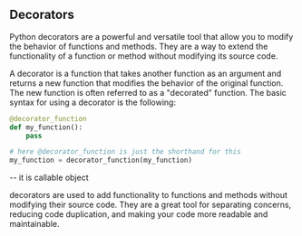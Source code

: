 ## Decorators
Python decorators are a powerful and versatile tool that allow you to modify the behavior of functions and methods. They are a way to extend the functionality of a function or method without modifying its source code.

A decorator is a function that takes another function as an argument and returns a new function that modifies the behavior of the original function. The new function is often referred to as a "decorated" function. The basic syntax for using a decorator is the following:

``` python
@decorator_function
def my_function():
    pass

# here @decorator_function is just the shorthand for this
my_function = decorator_function(my_function)
```

-- it is callable object

decorators are used to add functionality to functions and methods without modifying their source code. They are a great tool for separating concerns, reducing code duplication, and making your code more readable and maintainable.
